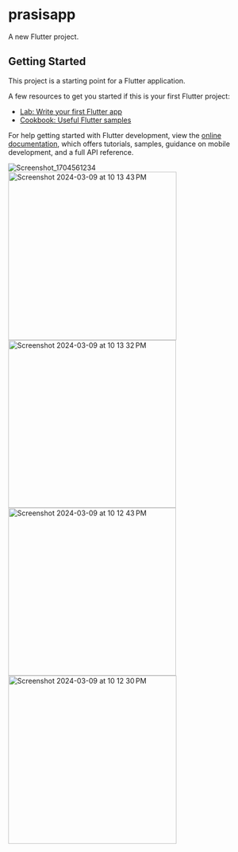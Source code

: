 # prasisapp

A new Flutter project.

## Getting Started

This project is a starting point for a Flutter application.

A few resources to get you started if this is your first Flutter project:

- [Lab: Write your first Flutter app](https://docs.flutter.dev/get-started/codelab)
- [Cookbook: Useful Flutter samples](https://docs.flutter.dev/cookbook)

For help getting started with Flutter development, view the
[online documentation](https://docs.flutter.dev/), which offers tutorials,
samples, guidance on mobile development, and a full API reference.


![Screenshot_1704561234](https://github.com/RiteshBista/smart-Agriculture/assets/29357047/f32423fd-b8e0-41da-8d98-2234b9dcae53)
<img width="339" alt="Screenshot 2024-03-09 at 10 13 43 PM" src="https://github.com/RiteshBista/smart-Agriculture/assets/29357047/8178db7e-8a74-4a50-99bc-14044cda0b52">
<img width="338" alt="Screenshot 2024-03-09 at 10 13 32 PM" src="https://github.com/RiteshBista/smart-Agriculture/assets/29357047/f974481a-a243-477a-863b-8cc47fce87ba">
<img width="338" alt="Screenshot 2024-03-09 at 10 12 43 PM" src="https://github.com/RiteshBista/smart-Agriculture/assets/29357047/5bdfe682-c97c-4a3f-8396-ee8b12f88f69">
<img width="339" alt="Screenshot 2024-03-09 at 10 12 30 PM" src="https://github.com/RiteshBista/smart-Agriculture/assets/29357047/348e0a06-6113-4076-86a1-b8c581b3dc72">
